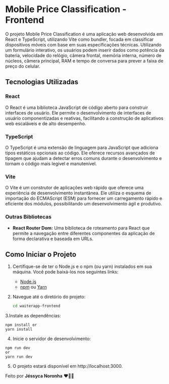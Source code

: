 # Mobile Price Classification -  Frontend

O projeto Mobile Price Classification é uma aplicação web desenvolvida em React e TypeScript, utilizando Vite como bundler, focada em classificar dispositivos móveis com base em suas especificações técnicas. Utilizando um formulário interativo, os usuários podem inserir dados como potência da bateria, velocidade do relógio, câmera frontal, memória interna, número de núcleos, câmera principal, RAM e tempo de conversa para prever a faixa de preço do celular.

## Tecnologias Utilizadas

### React

O React é uma biblioteca JavaScript de código aberto para construir interfaces de usuário. Ele permite o desenvolvimento de interfaces de usuário componentizadas e reativas, facilitando a construção de aplicativos web escaláveis e de alto desempenho.

### TypeScript

O TypeScript é uma extensão de linguagem para JavaScript que adiciona tipos estáticos opcionais ao código. Ele oferece recursos avançados de tipagem que ajudam a detectar erros comuns durante o desenvolvimento e tornam o código mais legível e manutenível.

### Vite

O Vite é um construtor de aplicações web rápido que oferece uma experiência de desenvolvimento instantânea. Ele utiliza o esquema de importação do ECMAScript (ESM) para fornecer um carregamento rápido e eficiente dos módulos, possibilitando um desenvolvimento ágil e produtivo.

### Outras Bibliotecas

- **React Router Dom:** Uma biblioteca de roteamento para React que permite a navegação entre diferentes componentes da aplicação de forma declarativa e baseada em URLs.

## Como Iniciar o Projeto

1. Certifique-se de ter o Node.js e o npm (ou yarn) instalados em sua máquina. Você pode baixá-los nos seguintes links:

   - [Node.js](https://nodejs.org/)
   - [npm](https://www.npmjs.com/) ou [Yarn](https://yarnpkg.com/)

2. Navegue até o diretório do projeto:

   ```bash
   cd waiterapp-frontend
   ```

3.Instale as dependências:

```
npm install or
yarn install
```

4. Inicie o servidor de desenvolvimento:

```
npm run dev
or
yarn run dev
```

5. O projeto estará disponível em http://localhost:3000.

Feito por <b>Jéssyca Noronha</b> ❤️🤘🏿
